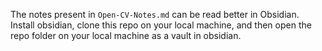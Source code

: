 The notes present in `Open-CV-Notes.md` can be read better in Obsidian.
Install obsidian, clone this repo on your local machine, and then open the repo folder on your local machine as a vault in obsidian.